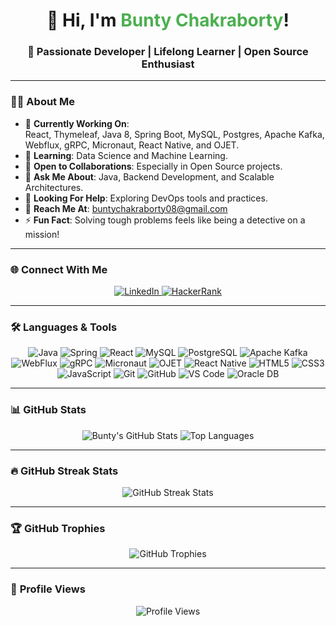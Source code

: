 <h1 align="center">👋 Hi, I'm <span style="color:#4CAF50">Bunty Chakraborty</span>!</h1>  
<h3 align="center">🚀 Passionate Developer | Lifelong Learner | Open Source Enthusiast</h3>  

---

### 🙋‍♂️ **About Me**  
- 🔭 **Currently Working On**:  
  React, Thymeleaf, Java 8, Spring Boot, MySQL, Postgres, Apache Kafka, Webflux, gRPC, Micronaut, React Native, and OJET.  
- 🌱 **Learning**: Data Science and Machine Learning.  
- 👯 **Open to Collaborations**: Especially in Open Source projects.  
- 💬 **Ask Me About**: Java, Backend Development, and Scalable Architectures.  
- 🤔 **Looking For Help**: Exploring DevOps tools and practices.  
- 📧 **Reach Me At**: [buntychakraborty08@gmail.com](mailto:buntychakraborty08@gmail.com)  
- ⚡ **Fun Fact**: Solving tough problems feels like being a detective on a mission!  

---

### 🌐 **Connect With Me**  
<p align="center">
  <a href="https://www.linkedin.com/in/bunty-chakraborty-b5a395119/" target="_blank">
    <img src="https://img.shields.io/badge/-LinkedIn-0077B5?style=for-the-badge&logo=linkedin&logoColor=white" alt="LinkedIn">
  </a>
  <a href="https://www.hackerrank.com/bunty09_bunty09" target="_blank">
    <img src="https://img.shields.io/badge/-HackerRank-2EC866?style=for-the-badge&logo=hackerrank&logoColor=white" alt="HackerRank">
  </a>
</p>  

---

### 🛠 **Languages & Tools**  
<p align="center">
  <img src="https://img.shields.io/badge/Java-ED8B00?style=for-the-badge&logo=java&logoColor=white" alt="Java" />
  <img src="https://img.shields.io/badge/Spring-6DB33F?style=for-the-badge&logo=spring&logoColor=white" alt="Spring" />
  <img src="https://img.shields.io/badge/React-20232A?style=for-the-badge&logo=react&logoColor=61DAFB" alt="React" />
  <img src="https://img.shields.io/badge/MySQL-4479A1?style=for-the-badge&logo=mysql&logoColor=white" alt="MySQL" />
  <img src="https://img.shields.io/badge/PostgreSQL-316192?style=for-the-badge&logo=postgresql&logoColor=white" alt="PostgreSQL" />
  <img src="https://img.shields.io/badge/Kafka-231210?style=for-the-badge&logo=apache-kafka&logoColor=white" alt="Apache Kafka" />
  <img src="https://img.shields.io/badge/WebFlux-6DB33F?style=for-the-badge&logo=spring&logoColor=white" alt="WebFlux" />
  <img src="https://img.shields.io/badge/gRPC-FF5722?style=for-the-badge&logo=google&logoColor=white" alt="gRPC" />
  <img src="https://img.shields.io/badge/Micronaut-0091D1?style=for-the-badge&logo=micronaut&logoColor=white" alt="Micronaut" />
  <img src="https://img.shields.io/badge/OJET-00B8A9?style=for-the-badge&logo=oracle&logoColor=white" alt="OJET" />
  <img src="https://img.shields.io/badge/React%20Native-61DAFB?style=for-the-badge&logo=react&logoColor=black" alt="React Native" />
  <img src="https://img.shields.io/badge/HTML5-E34F26?style=for-the-badge&logo=html5&logoColor=white" alt="HTML5" />
  <img src="https://img.shields.io/badge/CSS3-1572B6?style=for-the-badge&logo=css3&logoColor=white" alt="CSS3" />
  <img src="https://img.shields.io/badge/JavaScript-F7DF1E?style=for-the-badge&logo=javascript&logoColor=black" alt="JavaScript" />
  <img src="https://img.shields.io/badge/Git-F05033?style=for-the-badge&logo=git&logoColor=white" alt="Git" />
  <img src="https://img.shields.io/badge/GitHub-100000?style=for-the-badge&logo=github&logoColor=white" alt="GitHub" />
  <img src="https://img.shields.io/badge/VS%20Code-007ACC?style=for-the-badge&logo=visual-studio-code&logoColor=white" alt="VS Code" />
  <img src="https://img.shields.io/badge/Oracle%20DB-F80000?style=for-the-badge&logo=oracle&logoColor=white" alt="Oracle DB" />
</p>


---

### 📊 **GitHub Stats**  
<p align="center">
  <img src="https://github-readme-stats.vercel.app/api?username=buntychakraborty&show_icons=true&hide_border=true&count_private=true&theme=radical" alt="Bunty's GitHub Stats" />
  <img src="https://github-readme-stats.vercel.app/api/top-langs/?username=buntychakraborty&layout=compact&theme=radical&hide_border=true" alt="Top Languages" />
</p>  

---

### 🔥 **GitHub Streak Stats**  
<p align="center">
  <img src="https://github-readme-streak-stats.herokuapp.com/?user=buntychakraborty&theme=radical&hide_border=true" alt="GitHub Streak Stats" />
</p>  

---

### 🏆 **GitHub Trophies**  
<p align="center">
  <img src="https://github-profile-trophy.vercel.app/?username=buntychakraborty&theme=radical&no-frame=true&row=1" alt="GitHub Trophies" />
</p>  

---

### 👀 **Profile Views**  
<p align="center">
  <img src="https://komarev.com/ghpvc/?username=buntychakraborty&style=flat-square" alt="Profile Views" />
</p>  
